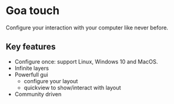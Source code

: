 # Goa touch
Configure your interaction with your computer like never before.

## Key features
- Configure once: support Linux, Windows 10 and MacOS.
- Infinite layers
- Powerfull gui
  - configure your layout
  - quickview to show/interact with layout
- Community driven
